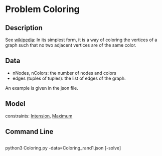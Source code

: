 # Problem Coloring
## Description

See [wikipedia](https://en.wikipedia.org/wiki/Graph_coloring): In its simplest form, it is a way of coloring the vertices of a graph such that no two adjacent vertices are of the same color.

## Data
 - nNodes, nColors: the number of nodes and colors
 - edges (tuples of tuples): the list of edges of the graph.

An example is given in the json file.
## Model
  constraints: [Intension](http://pycsp.org/documentation/constraints/Intension), [Maximum](http://pycsp.org/documentation/constraints/Maximum)


## Command Line

```shell
```
python3 Coloring.py -data=Coloring_rand1.json [-solve]
```
```

